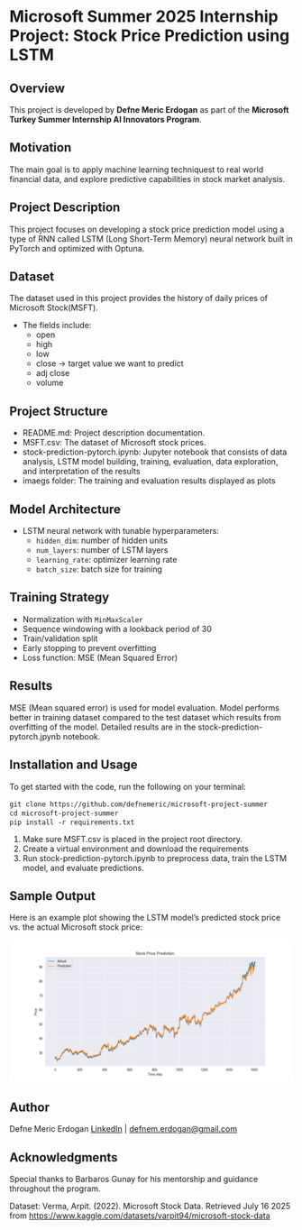 # Microsoft Summer 2025 Internship Project: Stock Price Prediction using LSTM

## Overview
This project is developed by **Defne Meric Erdogan** as part of the **Microsoft Turkey Summer Internship AI Innovators Program**.

## Motivation
The main goal is to apply machine learning techniquest to real world financial data, and explore predictive capabilities in stock market analysis.

## Project Description
This project focuses on developing a stock price prediction model using a type of RNN called LSTM (Long Short-Term Memory) neural network built in PyTorch and optimized with Optuna.

## Dataset
The dataset used in this project provides the history of daily prices of Microsoft Stock(MSFT). 
- The fields include:
    - open
    - high
    - low
    - close -> target value we want to predict
    - adj close
    - volume


## Project Structure
- README.md: Project description documentation.
- MSFT.csv: The dataset of Microsoft stock prices.
- stock-prediction-pytorch.ipynb: Jupyter notebook that consists of data analysis, LSTM model building, training, evaluation, data exploration, and interpretation of the results
- imaegs folder: The training and evaluation results displayed as plots

## Model Architecture

- LSTM neural network with tunable hyperparameters:
  - `hidden_dim`: number of hidden units
  - `num_layers`: number of LSTM layers
  - `learning_rate`: optimizer learning rate
  - `batch_size`: batch size for training

## Training Strategy
- Normalization with `MinMaxScaler`
- Sequence windowing with a lookback period of 30
- Train/validation split
- Early stopping to prevent overfitting
- Loss function: MSE (Mean Squared Error)

## Results
MSE (Mean squared error) is used for model evaluation. Model performs better in training dataset compared to the test dataset which results from overfitting of the model. Detailed results are in the stock-prediction-pytorch.jpynb notebook.

## Installation and Usage
To get started with the code, run the following on your terminal:
~~~
git clone https://github.com/defnemeric/microsoft-project-summer
cd microsoft-project-summer
pip install -r requirements.txt
~~~
1) Make sure MSFT.csv is placed in the project root directory.
2) Create a virtual environment and download the requirements
2) Run stock-prediction-pytorch.ipynb to preprocess data, train the LSTM model, and evaluate predictions.

## Sample Output
Here is an example plot showing the LSTM model’s predicted stock price vs. the actual Microsoft stock price:

![LSTM Prediction](images/lstm_prediction.png)

## Author
Defne Meric Erdogan [LinkedIn](https://www.linkedin.com/in/defne-meric-erdogan/) | defnem.erdogan@gmail.com

## Acknowledgments
Special thanks to Barbaros Gunay for his mentorship and guidance throughout the program.

Dataset: Verma, Arpit. (2022). Microsoft Stock Data. Retrieved July 16 2025 from https://www.kaggle.com/datasets/varpit94/microsoft-stock-data
